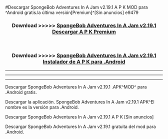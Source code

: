 #Descargar SpongeBob Adventures In A Jam v2.19.1 A P K MOD para ^Android gratis.la última versión[Premium]^[Sin anuncios] e9479



<div align="center">
<h3>Download >>>>> <a href="https://es-web.web.app/?es= ${title}">SpongeBob Adventures In A Jam v2.19.1 Descargar A P K Premium</a></h3><br>

<h3>Download >>>>> <a href="https://es-web.web.app/?es= ${title}">SpongeBob Adventures In A Jam v2.19.1 Instalador de A P K para .Android</a></h3>
</div>


----------------------------------------------------------

----------------------------------------------------------

----------------------------------------------------------

Descargar SpongeBob Adventures In A Jam v2.19.1 .APK^MOD^ para .Android gratis.

Descargar la aplicación. SpongeBob Adventures In A Jam v2.19.1 APK^El nombre es la versión para .Android.

Descargar SpongeBob Adventures In A Jam v2.19.1 A P K [Sin anuncios]

Descargar SpongeBob Adventures In A Jam v2.19.1 gratuita del mod para .Android.